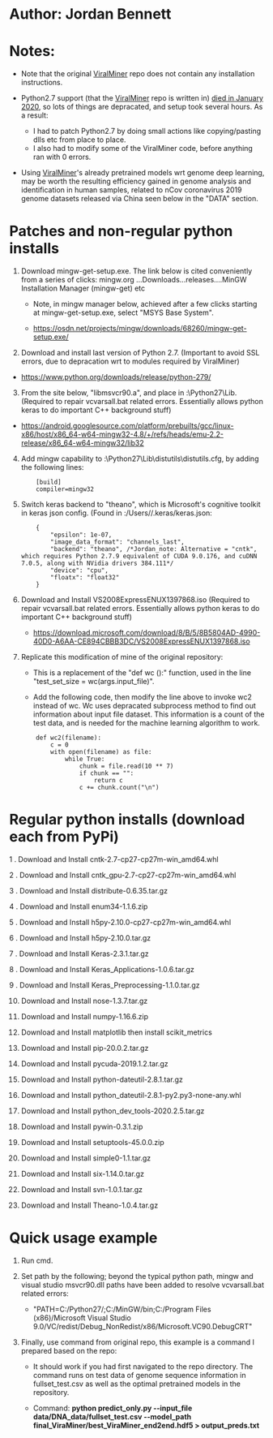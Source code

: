 Author: Jordan Bennett
=========

Notes: 
=========
* Note that the original [ViralMiner](https://github.com/NeuroCSUT/ViraMiner) repo does not contain any installation instructions. 
* Python2.7 support (that the [ViralMiner](https://github.com/NeuroCSUT/ViraMiner) repo is written in) [died in January 2020](https://pythonclock.org/), so lots of things are depracated, and setup took several hours. As a result:
	* I had to patch Python2.7 by doing small actions like copying/pasting dlls etc from place to place.
	* I also had to modify some of the ViralMiner code, before anything ran with 0 errors.
 
* Using [ViralMiner](https://github.com/NeuroCSUT/ViraMiner)'s already pretrained models wrt genome deep learning, may be worth the resulting efficiency gained in genome analysis and identification in human samples, related to nCov coronavirus 2019 genome datasets released via China seen below in the "DATA" section.


 
Patches and non-regular python installs
=========
1.	Download mingw-get-setup.exe. The link below is cited conveniently from a series of clicks: mingw.org ...Downloads...releases....MinGW Installation Manager (mingw-get) etc

	* Note, in mingw manager below, achieved after a few clicks starting at mingw-get-setup.exe, select "MSYS Base System".
	
	* https://osdn.net/projects/mingw/downloads/68260/mingw-get-setup.exe/

2.   Download and install last version of Python 2.7. (Important to avoid SSL errors, due to depracation wrt to modules required by ViralMiner)
  * https://www.python.org/downloads/release/python-279/
	
3.	From the site below, "libmsvcr90.a", and place in <C>:\Python27\Lib\. (Required to repair vcvarsall.bat related errors. Essentially allows python keras to do important C++ background stuff)

  * https://android.googlesource.com/platform/prebuilts/gcc/linux-x86/host/x86_64-w64-mingw32-4.8/+/refs/heads/emu-2.2-release/x86_64-w64-mingw32/lib32
	
4.	Add mingw capability to <C>:\Python27\Lib\distutils\distutils.cfg, by adding the following lines:
	```
		[build]
		compiler=mingw32
	```

5.	Switch keras backend to "theano", which is Microsoft's cognitive toolkit in keras json config. (Found in <C>:/Users/<current-username>/.keras/keras.json:
	```
		{
			"epsilon": 1e-07, 
			"image_data_format": "channels_last", 
			"backend": "theano", /*Jordan_note: Alternative = "cntk", which requires Python 2.7.9 equivalent of CUDA 9.0.176, and cuDNN 7.0.5, along with NVidia drivers 384.111*/
			"device": "cpu",
			"floatx": "float32" 
		}
	```

6.	Download and Install VS2008ExpressENUX1397868.iso (Required to repair vcvarsall.bat related errors. Essentially allows python keras to do important C++ background stuff)
	* https://download.microsoft.com/download/8/B/5/8B5804AD-4990-40D0-A6AA-CE894CBBB3DC/VS2008ExpressENUX1397868.iso


7. Replicate this modification of mine of the original repository:
	* This is a replacement of the "def wc ():" function, used in the line "test_set_size = wc(args.input_file)".
	
	* Add the following code, then modify the line above to invoke wc2 instead of wc. Wc uses depracated subprocess method to find out information about input file dataset. This information is a count of the test data, and is needed for the machine learning algorithm to work.
	```
		def wc2(filename):
			c = 0
			with open(filename) as file:
				while True:
					chunk = file.read(10 ** 7)
					if chunk == "":
						return c
					c += chunk.count("\n")
	```
	
	
	
Regular python installs (download each from PyPi)
=========

1 .	Download and Install cntk-2.7-cp27-cp27m-win_amd64.whl

2 .	Download and Install cntk_gpu-2.7-cp27-cp27m-win_amd64.whl

3 .	Download and Install distribute-0.6.35.tar.gz

4 .	Download and Install enum34-1.1.6.zip

5 .	Download and Install h5py-2.10.0-cp27-cp27m-win_amd64.whl

6 .	Download and Install h5py-2.10.0.tar.gz

7 .	Download and Install Keras-2.3.1.tar.gz

8 .	Download and Install Keras_Applications-1.0.6.tar.gz

9 .	Download and Install Keras_Preprocessing-1.1.0.tar.gz

10.	Download and Install nose-1.3.7.tar.gz

11.	Download and Install numpy-1.16.6.zip

12.	Download and Install matplotlib then install scikit_metrics

13.	Download and Install pip-20.0.2.tar.gz

14.	Download and Install pycuda-2019.1.2.tar.gz

15.	Download and Install python-dateutil-2.8.1.tar.gz

16.	Download and Install python_dateutil-2.8.1-py2.py3-none-any.whl

17.	Download and Install python_dev_tools-2020.2.5.tar.gz

18.	Download and Install pywin-0.3.1.zip

19.	Download and Install setuptools-45.0.0.zip

20.	Download and Install simple0-1.1.tar.gz

21.	Download and Install six-1.14.0.tar.gz

22.	Download and Install svn-1.0.1.tar.gz

23.	Download and Install Theano-1.0.4.tar.gz



Quick usage example
=========

1. Run cmd.

2. Set path by the following; beyond the typical python path, mingw and visual studio msvcr90.dll paths have been added to resolve vcvarsall.bat related errors:
	* "PATH=C:/Python27/;C:/MinGW/bin;C:/Program Files (x86)/Microsoft Visual Studio 9.0/VC/redist/Debug_NonRedist/x86/Microsoft.VC90.DebugCRT"
	
3. Finally, use command from original repo, this example is a command I prepared based on the repo:
	* It should work if you had first navigated to the repo directory. The command runs on test data of genome sequence information in fullset_test.csv as well as the optimal pretrained models in the repository.
	
	* Command: **python predict_only.py --input_file data/DNA_data/fullset_test.csv --model_path final_ViraMiner/best_ViraMiner_end2end.hdf5 > output_preds.txt**
